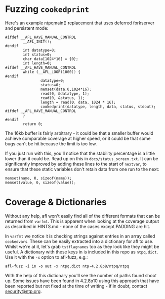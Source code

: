 Fuzzing `cookedprint`
=====================

Here's an example ntpqmain() replacement that uses deferred forkserver and persistent mode:

    #ifdef __AFL_HAVE_MANUAL_CONTROL
            __AFL_INIT();
    #endif
            int datatype=0;
            int status=0;
            char data[1024*16] = {0};
            int length=0;
    #ifdef __AFL_HAVE_MANUAL_CONTROL
            while (__AFL_LOOP(1000)) {
    #endif
                    datatype=0;
                    status=0;
                    memset(data,0,1024*16);
                    read(0, &datatype, 1);
                    read(0, &status, 1);
                    length = read(0, data, 1024 * 16);
                    cookedprint(datatype, length, data, status, stdout);
    #ifdef __AFL_HAVE_MANUAL_CONTROL
            }
    #endif
            return 0;

The 16kb buffer is fairly arbitrary - it could be that a smaller buffer would achieve comparable coverage at higher speed, or it could be that some bugs can't be hit because the limit is too low.

If you just run with this, you'll notice that the stability percentage is a little lower than it could be. Read up on this in `docs/status_screen.txt`. It can be significantly improved by adding these lines to the start of `nextvar`, to ensure that these static variables don't retain data from one run to the next:

    memset(name, 0, sizeof(name));
    memset(value, 0, sizeof(value));


Coverage & Dictionaries
=======================
Without any help, afl won't easily find all of the different formats that can be returned from `varfmt`. This is apparent when looking at the coverage output as described in HINTS.md - none of the cases except PADDING are hit.

In `varfmt` we notice it is checking strings against entries in an array called `cookedvars`. These can be easily extracted into a dictionary for afl to use. Whilst we're at it, let's grab `tstflagnames` too as they look like they might be useful. A dictionary with these keys in is included in this repo as `ntpq.dict`. Use it with the `-x` option to afl-fuzz, e.g.:

    afl-fuzz -i in -o out -x ntpq.dict ntp-4.2.8p8/ntpq/ntpq

With the help of this dictionary you'll see the number of paths found shoot up. Some issues have been found in 4.2.8p10 using this approach that have been reported but not fixed at the time of writing - if in doubt, contact security@ntp.org.
